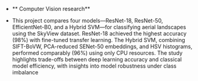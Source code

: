 - ** Computer Vision research**

- This project compares four models—ResNet-18, ResNet-50, EfficientNet-B0, and a Hybrid SVM—for classifying aerial landscapes using the SkyView dataset. ResNet-18 achieved the highest accuracy (98%) with fine-tuned transfer learning. The Hybrid SVM, combining SIFT-BoVW, PCA-reduced SENet-50 embeddings, and HSV histograms, performed comparably (96%) using only CPU resources. The study highlights trade-offs between deep learning accuracy and classical model efficiency, with insights into model robustness under class imbalance
